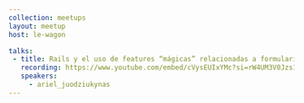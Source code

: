 ```yaml
---
collection: meetups
layout: meetup
host: le-wagon

talks:
 - title: Rails y el uso de features “mágicas” relacionadas a formularios
   recording: https://www.youtube.com/embed/cVysEUIxYMc?si=rW4UM3V0Jzs1NVH5
   speakers:
     - ariel_juodziukynas
---
```


